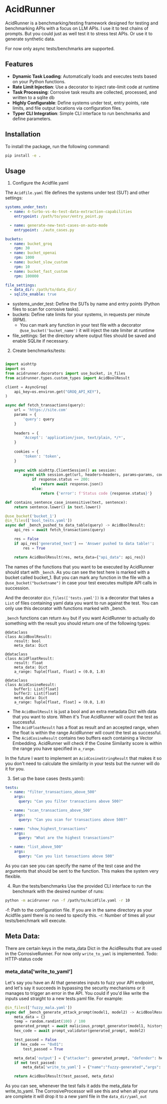 # AcidRunner

AcidRunner is a benchmarking/testing framework designed for testing and
benchmarking APIs with a focus on LLM APIs. I use it to test chains of 
prompts. But you could just as well test it to stress test APIs. Or use
it to generate synthetic data.

For now only async tests/benchmarks are supported.

## Features

- **Dynamic Task Loading**: Automatically loads and executes tests based on your Python functions.
- **Rate Limit Injection**: Use a decorator to inject rate-limit code at runtime
- **Task Processing**: Corrosive task results are collected, processed, and written to a sqlite db
- **Highly Configurable**: Define systems under test, entry points, rate limits, and file output locations via configuration files.
- **Typer CLI Integration**: Simple CLI interface to run benchmarks and define parameters.

## Installation

To install the package, run the following command:

```bash
pip install -e .
```

## Usage
1. Configure the Acidfile.yaml

The `Acidfile.yaml` file defines the systems under test (SUT) and other settings:

```yaml
systems_under_test:
  - name: 4-turbo-vs-4o-test-data-extraction-capabilities
    entrypoint: /path/to/your/entry_point.py

  - name: generate-new-test-cases-on-auto-mode
    entrypoint: ./auto_cases.py

buckets:
  - name: bucket_groq
    rpm: 30
  - name: bucket_openai
    rpm: 1000
  - name: bucket_slow_custom
    rpm: 10
  - name: bucket_fast_custom
    rpm: 100000

file_settings:
  - data_dir: /path/to/data_dir/
  - sqlite_enable: true
```

- systems_under_test: Define the SUTs by name and entry points (Python files to scan for corrosive tasks).
- buckets: Define rate limits for your systems, in requests per minute (RPM).
  - You can mark any function in your test file with a decorator `@use_bucket('bucket_name')` it will inject the rate limiter at runtime
- file_settings: Set the directory where output files should be saved and enable SQLite if necessary.

2. Create benchmarks/tests:

```python

import aiohttp
import os
from acidrunner.decorators import use_bucket, in_files
from acidrunner.types.custom_types import AcidBoolResult

client = AsyncGroq(
    api_key=os.environ.get("GROQ_API_KEY"),
)

async def fetch_transactions(query):
    url = 'https://site.com'
    params = {
        'query': query
    }
    
    headers = {
        'Accept': 'application/json, text/plain, */*',
    }
    
    cookies = {
        'token': 'token',
    }
    
    async with aiohttp.ClientSession() as session:
        async with session.get(url, headers=headers, params=params, cookies=cookies) as response:
            if response.status == 200:
                return await response.json()
            else:
                return {'error': f'Status code {response.status}'}

def contains_sentence_case_insensitive(text, sentence):
    return sentence.lower() in text.lower()

@use_bucket('bucket_1')
@in_files(['bool_tests.yaml'])
async def _bench_pushed_to_data_table(query) -> AcidBoolResult:
    api_res = await fetch_transactions(query)

    res = False
    if api_res['generated_text'] == 'Answer pushed to data table!':
        res = True

    return AcidBoolResult(res, meta_data={"api_data": api_res})
```

The names of the functions that you want to be executed by AcidRunner
should start with `_bench`. As you can see the test here is marked with
a bucket called bucket_1. But you can mark any function in the file with
a `@use_bucket("bucketname")` in case your test executes multiple API calls
in succession. 


And the decorator `@in_files(['tests.yaml'])` is a
decorator that takes a `List` of files containing yaml data you want to
run against the test. You can only use this decorator with functions
marked with \_bench. 

`_bench` functions can return `Any` but if you want AcidRunner to
actually do something with the result you should return one of the following
types:

```
@dataclass
class AcidBoolResult:
    result: bool
    meta_data: Dict

@dataclass
class AcidFloatResult:
    result: float 
    meta_data: Dict
    a_range: Tuple[float, float] = (0.0, 1.0)

@dataclass
class AcidCosineResult:
    buffer1: List[float]
    buffer2: List[float]
    meta_data: Dict 
    a_range: Tuple[float, float] = (0.0, 1.0)
```

- The `AcidBoolResult` is just a bool and an extra metadata Dict with data that
you want to store. When it's True AcidRunner will count the test as
successful. 
- The `AcidFloatResult` has a float as result and an accepted range,
  when the float is within the range AcidRunner will count the test as
  successful. 
- The `AcidCosineResult` contains two buffers each containing a Vector
  Embedding. AcidRunner will check if the Cosine Similarity score is
  within the range you have specified in `a_range`.

In the future I want to implement an `AcidCosineStringResult` that makes
it so you don't need to calculate the similarity in your tests but the
runner will do it for you.


3. Set up the base cases (tests.yaml):
``` yaml
tests:
  - name: "filter_transactions_above_500"
    args:
      query: "Can you filter transactions above 500?"

  - name: "scan_transactions_above_500"
    args:
      query: "Can you scan for transactions above 500?"

  - name: "show_highest_transactions"
    args:
      query: "What are the highest transactions?"

  - name: "list_above_500"
    args:
      query: "Can you list tansactions above 500"
```

As you can see you can specify the name of the test case and the
arguments that should be sent to the function. This makes the system
very flexible.

4. Run the tests/benchmarks
Use the provided CLI interface to run the benchmark with the desired number of runs:

```bash
python -m acidrunner run -f /path/to/Acidfile.yaml -r 10
```
-f: Path to the configuration file. If you are in the same directory as
your Acidfile.yaml there is no need to specify this.
-r: Number of times all your tests/benchmark will execute.

## Meta Data:

There are certain keys in the meta_data Dict in the AcidResults that are
used in the CorrosiveRunner. For now only `write_to_yaml` is
implemented. Todo: HTTP-status code

### meta_data['write_to_yaml']
Let's say you have an AI that generates inputs to fuzz your API
endpoint, and let's say it succeeds in bypassing the security mechanisms
or it manages to trigger an error in the API. You could if you'd like
write the inputs used straight to a new tests.yaml file. For example:

``` python
@in_files(['fuzzy_mala.yaml'])
async def _bench_generate_attack_prompt(model1, model2) -> AcidBoolResult:
    meta_data = {}
    temp = random.randint(100) / 100
    generated_prompt = await malicious_prompt_generator(model1, history, temp)
    hex_code = await prompt_validator(generated_prompt, model2)

    test_passed = False
    if hex_code == "0x01":
        test_passed = True 

    meta_data['output'] = {"attacker": generated_prompt, "defender": hex_code}
    if not test_passed:
        meta_data['write_to_yaml'] = {"name":"fuzzy-generated","args": {"attacker": generated_prompt.strip()}}

    return AcidBoolResult(test_passed, meta_data)
```

As you can see, whenever the test fails it adds the meta_data for
write_to_yaml. The CorrosiveProcessor will see this and when all your
runs are complete it will drop it to a new yaml file in the
`data_dir/yaml_out`


